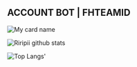 ## ACCOUNT BOT | FHTEAMID
![My card name](https://cardivo.vercel.app/api?name=Riripii%20-%20FHTEAMID&description=Hi,%20im%2013%20yo%20%F0%9F%91%8B&image=https://avatars.githubusercontent.com/u/75620279?v=4&backgroundColor=%23ecf0f1&instagram=Riripii&linkedin=Riripii&github=FHTEAMID&twitter=Ririt&pattern=leaf&colorPattern=%23eaeaea)

![Riripii github stats](https://github-readme-stats.vercel.app/api?username=Riripii&show_icons=true)

![Top Langs'](https://github-readme-stats.vercel.app/api/top-langs/?username=Riripii&layout=compact)
